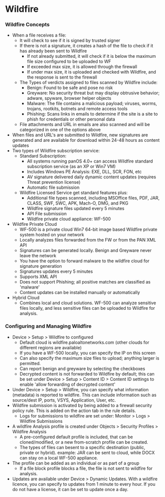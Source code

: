# Wildfire

### Wildfire Concepts
* When a file receives a file:
    * It will check to see if it is signed by trusted signer
    * If there is not a signature, it creates a hash of the file to check if it has already been sent to Wildfire
        * If not already submitted, it will check if it is below the maximum file size configured to be uploaded to WF
        * If exceeded max size, it is allowed through the firewall
        * If under max size, it is uploaded and checked with Wildfire, and the response is sent to the firewall
    * The Types of verdicts assigned to files scanned by Wildfire include:
        * Benign: Found to be safe and pose no risk
        * Greyware: No security threat but may display obtrusive behavior; adware, spyware, browser helper objects
        * Malware: The file contains a malicious payload; viruses, worms, trojans, rootkits, botnets and remote access tools
        * Phishing: Scans links in emails to determine if the site is a site to phish for credentials or other personal data
    * File attachments and URL in emails are also scanned and will be categorized in one of the options above
* When files and URL's are submitted to Wildfire, new signatures are generated and are available for download within 24-48 hours as content updates
* Two types of Wildfire subscription service:
    * Standard Subscription:
        * All systems running panOS 4.0+ can access Wildfire standard subscription service (as an XP or Win7 VM)
        * Includes Windows PE Analysis: EXE, DLL, SCR, FON, etc
        * AV signature delivered daily dynamic content updates (requires Threat prevention license)
        * Automatic file submission
    * Wildfire Licensed Service get standard features plus:
        * Additional file types scanned, including MSOffice files, PDF, JAR, CLASS, SWF, SWC, APK, Mach-O, DMG, and PKG
        * Wildfire signature files updated every 5 minutes
        * API File submission
        * Wildfire private cloud appliance: WF-500
* Wildfire Private Cloud
    * WF-500 is a private cloud Win7 64-bit image based Wildfire private system hosted on your network
    * Locally analyzes files forwarded from the FW or from the PAN XML API
    * Signatures can be generated locally. Benign and Greyware never leave the network
    * You have the option to forward malware to the wildfire cloud for signature generation
    * Signatures updates every 5 minutes
    * Supports XML API
    * Does not support Phishing; all positive matches are classified as 'malware'
    * Content updates can be installed manually or automatically
* Hybrid Cloud
    * Combines local and cloud solutions. WF-500 can analyze sensitive files locally, and less sensitive files can be uploaded to Wildfire for analysis.

### Configuring and Managing Wildfire
* Device > Setup > Wildfire to configured
    * Default cloud is wildfire.paloaltonetworks.com (other clouds for different regions are available)
    * If you have a WF-500 locally, you can specify the IP on this screen
    * Can also specify the maximum size files to upload; anything larger is permitted.
    * Can report benign and greyware by selecting the checkboxes
    * Decrypted content is not forwarded to Wildfire by default; this can be set under Device > Setup > Content ID > Content ID settings to enable 'allow forwarding of decrypted content'
* Under Device > Setup > Wildfire, you can specify what information (metadata) is reported to wildfire. This can include information such as source/dest IP, ports, VSYS, Application, User, etc.
* Wildfire submission is activated by being added to a firewall security policy rule. This is added on the action tab in the rule details.
    * Logs for submissions to wildfire are set under: Monitor > Logs > Wildfire Submissions
* A wildfire Analysis profile is created under Objects > Security Profiles > Wildfire Analysis
    * A pre-configured default profile is included, that can be cloned/modified, or a new from-scratch profile can be created.
    * The types of files can besent to a specific destination (public, private or hybrid). example: JAR can be sent to cloud, while DOCX can stay on a local WF-500 appliance.
* The profile can be added as an individual or as part of a group
    * If a file block profile blocks a file, the file is not sent to wildfire for analysis.
* Updates are available under Device > Dynamic Updates. With a wildfire licence, you can specify to updates from 1 minute to every hour. If you do not have a license, it can be set to update once a day.
